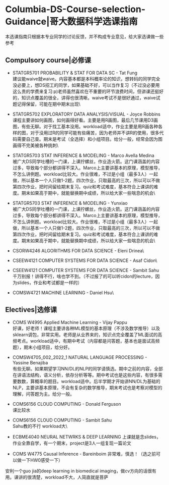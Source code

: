 # Columbia-DS-Course-selection-Guidance|哥大数据科学选课指南
本选课指南只根据本专业同学的讨论反馈，并不构成专业意见，给大家选课做一些参考


## Compulsory course|必修课

- STATGR5701 PROBABILITY & STAT FOR DATA SC - Tat Fung\
建议能waive就waive。内容基本都是本科概率论的知识，想转码的同学完全没必要上，想DS招工的同学，如果基础不好，可以当作复习（不过没必要用这么贵的学费来复习:p)老师虽然喜欢在不重要的环节浪费时间，但讲课还挺好的，知识点覆盖的很全，讲得也很清晰。waive考试不是很好通过，waive试题记得保留，可能在期中期末出现\


- STATGR5702 EXPLORATORY DATA ANALYSIS/VISUAL - Joyce Robbins\
课程主要讲如何画图，如何画得好看。主要是用R画图，最后几节课用D3画图，有些无聊。对于找工基本没用。workload适中，作业主要是用R画各种各样的图，对于没用过R的同学可能有些痛苦，因为老师并不讲R的使用，很多代码需要自己查。期末是考试（全选择）和小组项目。给分一般，经常会因为图画得不完美被各种挑刺\

- STATGR5703 STAT INFERENCE & MODELING - Marco Avella Medina\
被广大DS同学吐槽的一门课，上课拧螺丝，作业造火箭。这门课涵盖的内容过多，导致每个部分都讲得不深入。Marco上主要讲基本的原理，模型推导，不怎么讲例题。workload比较大。作业很难，不过是小组（最多3人）一起做，所以基本一个人只做1-2题，四次作业，只取最高的三次，所以可以不做第四次作业，把时间留给期末复习。quiz和考试难度，基本符合上课讲的难度。期末如果高于期中，就能替换期中成绩，所以给大家一些喘息的机会\


- STATGR5703 STAT INFERENCE & MODELING - Yunxiao\
被广大DS同学吐槽的一门课，上课拧螺丝，作业造火箭。这门课涵盖的内容过多，导致每个部分都讲得不深入。Marco上主要讲基本的原理，模型推导，不怎么讲例题。workload比较大。作业很难，不过是小组（最多3人）一起做，所以基本一个人只做1-2题，四次作业，只取最高的三次，所以可以不做第四次作业，把时间留给期末复习。quiz和考试难度，基本符合上课讲的难度。期末如果高于期中，就能替换期中成绩，所以给大家一些喘息的机会\

- CSORW4246	ALGORITHMS FOR DATA SCIENCE - Eleni Drinea\

- CSEEW4121 COMPUTER SYSTEMS FOR DATA SCIENCE - Asaf Cidon\


- CSEEW4121 COMPUTER SYSTEMS FOR DATA SCIENCE - Sambit Sahu\
千万别报！讲得不行，啥也学不到。（不过报了的可以听cidon的lecture，因为slides，作业和考试都是一样的）

- COMSW4721	MACHINE LEARNING - Daniel Hsu\


## Electives|选修课

- COMS W4995 Applied Machine Learning - Vijay Pappu\
好课，好老师！课程主要讲各种ML模型的基本原理（不涉及数学推导）以及sklearn调包，非常实用。老师是从业界来的，知识点完全覆盖了ML面试的高频考点。workload适中，有期中考试（内容都是问答题，基本也是面试高频题），期末小组项目，给分好。

- COMSW4705_002_2022_1	NATURAL LANGUAGE PROCESSING - Yassine Benajiba\
有些无聊。如果期望学习NN/DL的NLP的同学请慎选。期中之前的内容，全部在讲语法结构，语义分析，依存分析等等。期中考试也是这些内容，有很多需要数数，算概率的题目。workload适中。后半学期才开始讲NN/DL为基础的NLP，主要讲基本原理，不会有复杂的数学推导，期末考试也是考察对模型的理解，问答题为主。给分一般。

- COMS6156 CLOUD COMPUTING - Donald Ferguson\
课比较水

- COMS6156 CLOUD COMPUTING - Sambit Sahu\
Sahu教的不行 workload大\

- ECBME4040 NEURAL NETWRKS & DEEP LEARNING
上课就是念slides，作业全靠自学，有一个期末，project是3人一组复现一篇论文

- COMS W4775 Causal Inference - Bareinboim
非常难，慎选！（选之前可以做一下HW0感受一下）


安利一个guo jia的deep learning in biomedical imaging，做cv方向的话很有用。课讲的很清楚，workload不大，人简直就是菩萨
